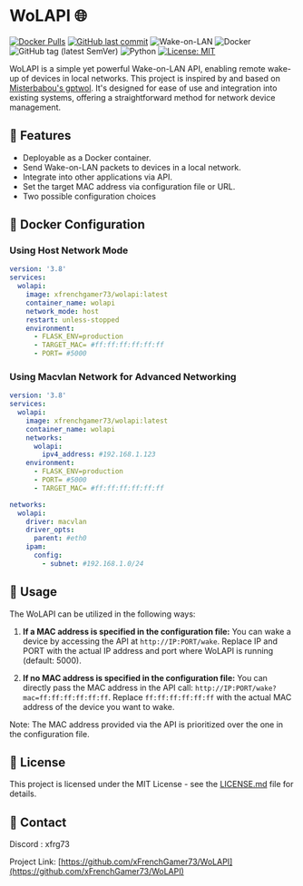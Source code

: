 
# WoLAPI 🌐

[![Docker Pulls](https://img.shields.io/docker/pulls/xfrenchgamer73/wolapi.svg?logo=docker)](https://hub.docker.com/r/xfrenchgamer73/wolapi)
[![GitHub last commit](https://img.shields.io/github/last-commit/xFrenchGamer73/WoLAPI?logo=github&logoColor=959DA5)](https://github.com/xFrenchGamer73/WoLAPI/commits/main)
![Wake-on-LAN](https://img.shields.io/badge/WoL-Wake--on--LAN-blue)
![Docker](https://img.shields.io/badge/container-Docker-blue)
![GitHub tag (latest SemVer)](https://img.shields.io/github/v/tag/xFrenchGamer73/WoLAPI?label=version)
![Python](https://img.shields.io/badge/language-Python-yellowgreen)
[![License: MIT](https://img.shields.io/badge/License-MIT-yellow.svg)](https://github.com/xFrenchGamer73/WoLAPI/blob/main/LICENSE)

WoLAPI is a simple yet powerful Wake-on-LAN API, enabling remote wake-up of devices in local networks. This project is inspired by and based on [Misterbabou's gptwol](https://github.com/Misterbabou/gptwol). It's designed for ease of use and integration into existing systems, offering a straightforward method for network device management.

## 🚀 Features

- Deployable as a Docker container.
- Send Wake-on-LAN packets to devices in a local network.
- Integrate into other applications via API.
- Set the target MAC address via configuration file or URL.
- Two possible configuration choices
## 🐳 Docker Configuration

### Using Host Network Mode 

```yaml
version: '3.8'
services:
  wolapi:
    image: xfrenchgamer73/wolapi:latest
    container_name: wolapi
    network_mode: host
    restart: unless-stopped
    environment:
      - FLASK_ENV=production
      - TARGET_MAC= #ff:ff:ff:ff:ff:ff
      - PORT= #5000
```

### Using Macvlan Network for Advanced Networking 

```yaml
version: '3.8'
services:
  wolapi:
    image: xfrenchgamer73/wolapi:latest
    container_name: wolapi
    networks:
      wolapi:
        ipv4_address: #192.168.1.123
    environment:
      - FLASK_ENV=production
      - PORT= #5000
      - TARGET_MAC= #ff:ff:ff:ff:ff:ff

networks:
  wolapi:
    driver: macvlan
    driver_opts:
      parent: #eth0
    ipam:
      config:
        - subnet: #192.168.1.0/24
```

## 📖 Usage

The WoLAPI can be utilized in the following ways:

1. **If a MAC address is specified in the configuration file:**
   You can wake a device by accessing the API at `http://IP:PORT/wake`. Replace IP and PORT with the actual IP address and port where WoLAPI is running (default: 5000).

2. **If no MAC address is specified in the configuration file:**
   You can directly pass the MAC address in the API call: `http://IP:PORT/wake?mac=ff:ff:ff:ff:ff:ff`. Replace `ff:ff:ff:ff:ff:ff` with the actual MAC address of the device you want to wake.

Note: The MAC address provided via the API is prioritized over the one in the configuration file.

## 📄 License

This project is licensed under the MIT License - see the [LICENSE.md](LICENSE.md) file for details.

## 📧 Contact

Discord : xfrg73

Project Link: [https://github.com/xFrenchGamer73/WoLAPI](https://github.com/xFrenchGamer73/WoLAPI)
